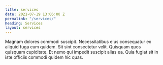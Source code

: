 ```yaml
---
title: services
date: 2021-07-19 13:06:00 Z
permalink: "/services/"
heading: Services
layout: services
---
```


Magnam dolores commodi suscipit. Necessitatibus eius consequatur ex aliquid fuga eum quidem. Sit sint consectetur velit. Quisquam quos quisquam cupiditate. Et nemo qui impedit suscipit alias ea. Quia fugiat sit in iste officiis commodi quidem hic quas.